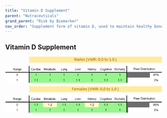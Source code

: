 ```yaml
---
title: "Vitamin D Supplement"
parent: "Nutraceuticals"
grand_parent: "Risk by Biomarker"
nav_order: "Supplement form of vitamin D, used to maintain healthy bones and immune system, especially in people with low sun exposure or absorption issues."
---
```



## Vitamin D Supplement




<div style="display: flex; flex-direction: column; gap: 10px;">

  <img src="/assets/images/vmrbiomarker_vitamin_d_supplement__male.png" alt="Vitamin D Supplement VMR Male" style="margin-left: 15%">
  <img src="/assets/images/rr_vitamin_d_supplement__male.png" alt="Vitamin D Supplement RR Male">

  <img src="/assets/images/vmrbiomarker_vitamin_d_supplement__female.png" alt="Vitamin D Supplement VMR Female" style="margin-left: 15%; ">
  <img src="/assets/images/rr_vitamin_d_supplement__female.png" alt="Vitamin D Supplement RR Female">

</div>



